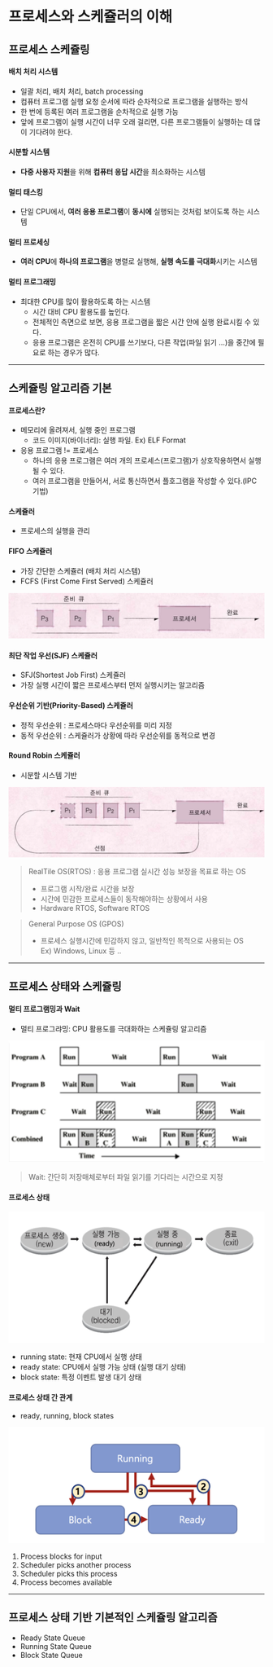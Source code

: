 # 프로세스와 스케쥴러의 이해

## 프로세스 스케쥴링

#### 배치 처리 시스템
* 일괄 처리,  배치 처리, batch processing
* 컴퓨터 프로그램 실행 요청 순서에 따라 순차적으로 프로그램을 실행하는 방식
* 한 번에 등록된 여러 프로그램을 순차적으로 실행 가능
* 앞에 프로그램이 실행 시간이 너무 오래 걸리면, 다른 프로그램들이 실행하는 데 많이 기다려야 한다.

#### 시분할 시스템
* **다중 사용자 지원**을 위해 **컴퓨터 응답 시간**을 최소화하는 시스템

#### 멀티 태스킹
* 단일 CPU에서, **여러 응용 프로그램**이 **동시에** 실행되는 것처럼 보이도록 하는 시스템

#### 멀티 프로세싱
* **여러 CPU**에 **하나의 프로그램**을 병렬로 실행해, **실행 속도를 극대화**시키는 시스템

#### 멀티 프로그래밍
* 최대한 CPU를 많이 활용하도록 하는 시스템
	* 시간 대비 CPU 활용도를 높인다.
	* 전체적인 측면으로 보면, 응용 프로그램을 짧은 시간 안에 실행 완료시킬 수 있다.
	* 응용 프로그램은 온전히 CPU를 쓰기보다, 다른 작업(파일 읽기 …)을 중간에 필요로 하는 경우가 많다.


---

## 스케쥴링 알고리즘 기본
#### 프로세스란?
* 메모리에 올려져서, 실행 중인 프로그램
	* 코드 이미지(바이너리): 실행 파일. Ex) ELF Format
* 응용 프로그램 != 프로세스
	* 하나의 응용 프로그램은 여러 개의 프로세스(프로그램)가 상호작용하면서 실행될 수 있다.
	* 여러 프로그램을 만들어서, 서로 통신하면서 플호그램을 작성할 수 있다.(IPC 기법)

#### 스케쥴러
* 프로세스의 실행을 관리

#### FIFO 스케쥴러
* 가장 간단한 스케쥴러 (배치 처리 시스템)
* FCFS (First Come First Served) 스케쥴러 

![](images/04_01.png)

#### 최단 작업 우선(SJF) 스케쥴러
* SFJ(Shortest Job First) 스케쥴러
* 가장 실행 시간이 짧은 프로세스부터 먼저 실행시키는 알고리즘

#### 우선순위 기반(Priority-Based) 스케쥴러
* 정적 우선순위 : 프로세스마다 우선순위를 미리 지정
* 동적 우선순위 : 스케쥴러가 상황에 따라 우선순위를 동적으로 변경

#### Round Robin 스케쥴러
* 시분할 시스템 기반

![](images/04_02.png)

> RealTile OS(RTOS) : 응용 프로그램 실시간 성능 보장을 목표로 하는 OS  
> - 프로그램 시작/완료 시간을 보장  
> - 시간에 민감한 프로세스들이 동작해야하는 상황에서 사용  
> - Hardware RTOS, Software RTOS  

> General Purpose OS (GPOS)  
> - 프로세스 실행시간에 민감하지 않고, 일반적인 목적으로 사용되는 OS  
> Ex) Windows, Linux 등 ..  

---

## 프로세스 상태와 스케쥴링

#### 멀티 프로그램밍과 Wait
* 멀티 프로그랴밍: CPU 활용도를 극대화하는 스케쥴링 알고리즘

![](images/04_03.png)

> Wait: 간단히 저장매체로부터 파일 읽기를 기다리는 시간으로 지정  

#### 프로세스 상태

![](images/04_04.png)

* running state: 현재 CPU에서 실행 상태
* ready state: CPU에서 실행 가능 상태 (실행 대기 상태)
* block state: 특정 이벤트 발생 대기 상태

#### 프로세스 상태 간 관계
* ready, running, block states

![](images/04_05.png)

1. Process blocks for input
2. Scheduler picks another process
3. Scheduler picks this process
4. Process becomes available

---

## 프로세스 상태 기반 기본적인 스케쥴링 알고리즘

* Ready State Queue
* Running State Queue
* Block State Queue
